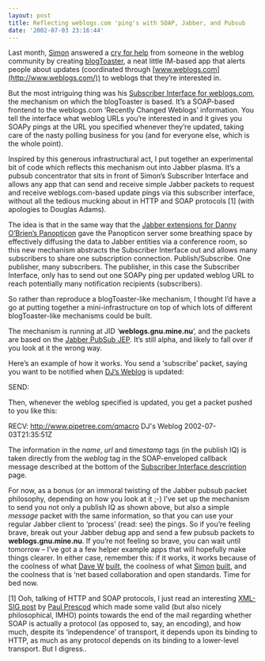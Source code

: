```yaml
---
layout: post
title: Reflecting weblogs.com 'ping's with SOAP, Jabber, and Pubsub
date: '2002-07-03 23:16:44'
---
```



Last month, [Simon](http://www.pocketsoap.com/weblog/index.html "Simon Fell's weblog") answered a [cry for help](http://www.pocketsoap.com/weblog/2002/06/13.html#a604) from someone in the weblog community by creating [blogToaster](http://www.pocketsoap.com/weblog/2002/06/15.html#a608), a neat little IM-based app that alerts people about updates (coordinated through [www.weblogs.com](http://www.weblogs.com/)) to weblogs that they’re interested in.

But the most intriguing thing was his [Subscriber Interface for weblogs.com](http://www.pocketsoap.com/weblog/stories/2002/02/12/subscriberInterfaceForWeblogscom.html), the mechanism on which the blogToaster is based. It’s a SOAP-based frontend to the weblogs.com ‘Recently Changed Weblogs’ information. You tell the interface what weblog URLs you’re interested in and it gives you SOAPy pings at the URL you specified whenever they’re updated, taking care of the nasty polling business for you (and for everyone else, which is the whole point).

Inspired by this generous infrastructural act, I put together an experimental bit of code which reflects this mechanism out into Jabber plasma. It’s a pubsub concentrator that sits in front of Simon’s Subscriber Interface and allows any app that can send and receive simple Jabber packets to request and receive weblogs.com-based update pings via this subscriber interface, without all the tedious mucking about in HTTP and SOAP protocols [1] (with apologies to Douglas Adams).

The idea is that in the same way that the [Jabber extensions for Danny O’Brien’s Panopticon](../../2002/May/15#panopticon) gave the Panopticon server some breathing space by effectively diffusing the data to Jabber entities via a conference room, so this new mechanism abstracts the Subscriber Interface out and allows many subscribers to share one subscription connection. Publish/Subscribe. One publisher, many subscribers. The publisher, in this case the Subscriber Interface, only has to send out one SOAPy ping per updated weblog URL to reach potentially many notification recipients (subscribers).

So rather than reproduce a blogToaster-like mechanism, I thought I’d have a go at putting together a mini-infrastructure on top of which lots of different blogToaster-like mechanisms could be built.

The mechanism is running at JID ‘**weblogs.gnu.mine.nu**‘, and the packets are based on the [Jabber PubSub JEP](http://www.jabber.org/jeps/jep-0024.html). It’s still alpha, and likely to fall over if you look at it the wrong way.

Here’s an example of how it works. You send a ‘subscribe’ packet, saying you want to be notified when [DJ’s Weblog](/qmacro/blog) is updated:

SEND: <iq type='set' to='weblogs.gnu.mine.nu'> <query xmlns='pipetree:iq:pubsub'> <subscribe to='http://www.pipetree.com/qmacro'/> </query> </iq>

Then, whenever the weblog specified is updated, you get a packet pushed to you like this:

RECV: <iq type='set' from='weblogs.gnu.mine.nu' to='user@host/resource'> <query xmlns='pipetree:iq:pubsub'> <publish from='http://www.pipetree.com/qmacro'> <url>http://www.pipetree.com/qmacro</url> <name>DJ's Weblog</name> <timestamp>2002-07-03T21:35:51Z</timestamp> </publish> </query> </iq>

The information in the *name*, *url* and *timestamp* tags (in the publish IQ) is taken directly from the *weblog* tag in the SOAP-enveloped callback message described at the bottom of the [Subscriber Interface description](http://www.pocketsoap.com/weblog/stories/2002/02/12/subscriberInterfaceForWeblogscom.html) page.

For now, as a bonus (or an immoral twisting of the Jabber pubsub packet philosophy, depending on how you look at it ;-) I’ve set up the mechanism to send you not only a publish IQ as shown above, but also a simple *message* packet with the same information, so that you can use your regular Jabber client to ‘process’ (read: see) the pings. So if you’re feeling brave, break out your Jabber debug app and send a few pubsub packets to **weblogs.gnu.mine.nu**. If you’re not feeling so brave, you can wait until tomorrow – I’ve got a a few helper example apps that will hopefully make things clearer. In either case, remember this: if it works, it works because of the coolness of what [Dave W](http://www.scripting.com/) [built](http://www.weblogs.com/), the coolness of what [Simon](http://www.pocketsoap.com/weblog/index.html "Simon Fell's weblog") [built](http://www.pocketsoap.com/weblog/stories/2002/02/12/subscriberInterfaceForWeblogscom.html), and the coolness that is ‘net based collaboration and open standards. Time for bed now.

[1] Ooh, talking of HTTP and SOAP protocols, I just read an interesting [XML-SIG post](http://mail.python.org/pipermail/xml-sig/2002-February/007183.html) by [Paul Prescod](http://www.prescod.net/) which made some valid (but also nicely philosophical, IMHO) points towards the end of the mail regarding whether SOAP is actually a protocol (as opposed to, say, an encoding), and how much, despite its ‘independence’ of transport, it depends upon its binding to HTTP, as much as any protocol depends on its binding to a lower-level transport. But I digress..


